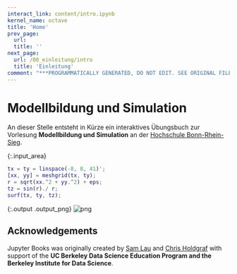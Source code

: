 ```yaml
---
interact_link: content/intro.ipynb
kernel_name: octave
title: 'Home'
prev_page:
  url: 
  title: ''
next_page:
  url: /00_einleitung/intro
  title: 'Einleitung'
comment: "***PROGRAMMATICALLY GENERATED, DO NOT EDIT. SEE ORIGINAL FILES IN /content***"
---
```


# Modellbildung und Simulation

An dieser Stelle entsteht in Kürze ein interaktives Übungsbuch zur Vorlesung __Modellbildung und Simulation__ an der [Hochschule Bonn-Rhein-Sieg](https://www.h-brs.de).



{:.input_area}
```matlab
tx = ty = linspace(-8, 8, 41)';
[xx, yy] = meshgrid(tx, ty);
r = sqrt(xx.^2 + yy.^2) + eps;
tz = sin(r)./ r;
surf(tx, ty, tz);
```



{:.output .output_png}
![png](/mnt/d/documents/modellbildung-und-simulation/_build/intro_1_0.png)



## Acknowledgements

Jupyter Books was originally created by [Sam Lau][sam] and [Chris Holdgraf][chris]
with support of the **UC Berkeley Data Science Education Program and the Berkeley
Institute for Data Science**.

[sam]: http://www.samlau.me/
[chris]: https://predictablynoisy.com
